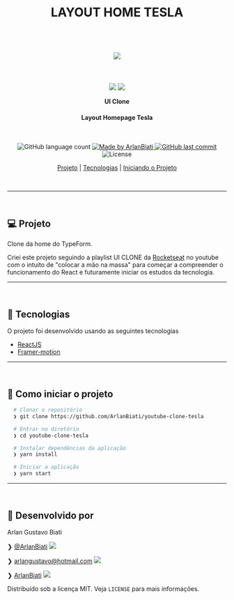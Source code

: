<p>&nbsp;&nbsp;</p>

<h1 align="center">
	LAYOUT HOME TESLA
</h1>

<p>&nbsp;&nbsp;</p>

<h1 align="center">
	<img src="https://user-images.githubusercontent.com/43690080/95401053-a17eb980-08e2-11eb-868a-c1a422f40c3b.gif" />
</h1>

<p>&nbsp;&nbsp;</p>

<h4 align="center">
  <img src="https://user-images.githubusercontent.com/43690080/92528298-eab5ed80-f1fe-11ea-87c3-39d36f413641.png" />
  <img src="https://user-images.githubusercontent.com/43690080/92528298-eab5ed80-f1fe-11ea-87c3-39d36f413641.png" />

  UI Clone
</h4>
<h4 align="center">
	Layout Homepage Tesla
</h4>

<p>&nbsp;&nbsp;</p>

<p align="center">
  <img alt="GitHub language count" src="https://img.shields.io/github/languages/count/ArlanBiati/youtube-clone-tesla">

  <a href="https://www.linkedin.com/in/arlan-biati/">
    <img alt="Made by ArlanBiati" src="https://img.shields.io/badge/made%20by-ArlanBiati-%2304D361">
  </a>

  <a href="https://github.com/ArlanBiati/youtube-clone-tesla/commits/master">
    <img alt="GitHub last commit" src="https://img.shields.io/github/last-commit/ArlanBiati/youtube-clone-tesla">
  </a>

  <img alt="License" src="https://img.shields.io/badge/license-MIT-brightgreen">
<p>

<center>

  [Projeto](#-projeto) |
  [Tecnologias](#-tecnologias) |
  [Iniciando o Projeto](#-como-iniciar-o-projeto)

</center>

<p>&nbsp;&nbsp;</p>

---
<p>&nbsp;&nbsp;</p>

## 💻 Projeto

Clone da home do TypeForm.

Criei este projeto seguindo a playlist UI CLONE da [Rocketseat](https://www.youtube.com/watch?v=O2xM5H7Ooj4) no youtube com o intuito de "colocar a mão na massa" para começar a compreender o funcionamento do React e futuramente iniciar os estudos da tecnologia.

---

<p>&nbsp;&nbsp;</p>

## 🚀 Tecnologias

O projeto foi desenvolvido usando as seguintes tecnologias

- [ReactJS](https://pt-br.reactjs.org/docs/getting-started.html)
- [Framer-motion](https://www.framer.com/motion/)

---

<p>&nbsp;&nbsp;</p>

## 📂 Como iniciar o projeto

```zsh
  # Clonar o repositório
  ❯ git clone https://github.com/ArlanBiati/youtube-clone-tesla

  # Entrar no diretório
  ❯ cd youtube-clone-tesla

  # Instalar dependências da aplicação
  ❯ yarn install

  # Iniciar a aplicação
  ❯ yarn start

```
---

<p>&nbsp;&nbsp;</p>

## 📝 Desenvolvido por

Arlan Gustavo Biati

❯ [@ArlanBiati](https://www.linkedin.com/in/arlan-biati-2b3512115/) <img src="https://user-images.githubusercontent.com/43690080/84064413-f0e6c480-a998-11ea-8d87-fa7e45653884.png">

❯ arlangustavo@hotmail.com  <img src="https://user-images.githubusercontent.com/43690080/84064502-1542a100-a999-11ea-8085-b751f54ea57a.png">

❯ [ArlanBiati](https://github.com/ArlanBiati/) <img src="https://user-images.githubusercontent.com/43690080/84064412-f04e2e00-a998-11ea-859c-50c4c05df79b.png">

Distribuído sob a licença MIT. Veja `LICENSE` para mais informações.
